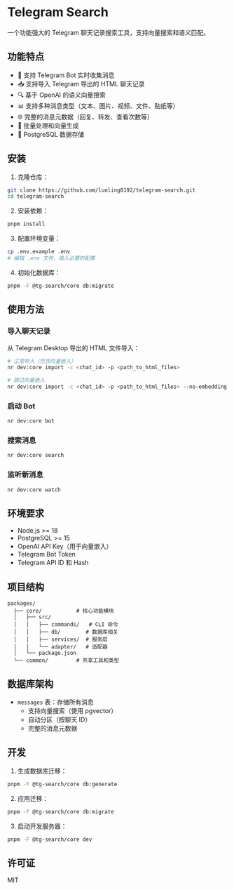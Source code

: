 # Telegram Search

一个功能强大的 Telegram 聊天记录搜索工具，支持向量搜索和语义匹配。

## 功能特点

- 🤖 支持 Telegram Bot 实时收集消息
- 📥 支持导入 Telegram 导出的 HTML 聊天记录
- 🔍 基于 OpenAI 的语义向量搜索
- 📊 支持多种消息类型（文本、图片、视频、文件、贴纸等）
- 🌐 完整的消息元数据（回复、转发、查看次数等）
- 🚀 批量处理和向量生成
- 💾 PostgreSQL 数据存储

## 安装

1. 克隆仓库：
```bash
git clone https://github.com/luoling8192/telegram-search.git
cd telegram-search
```

2. 安装依赖：
```bash
pnpm install
```

3. 配置环境变量：
```bash
cp .env.example .env
# 编辑 .env 文件，填入必要的配置
```

4. 初始化数据库：
```bash
pnpm -F @tg-search/core db:migrate
```

## 使用方法

### 导入聊天记录

从 Telegram Desktop 导出的 HTML 文件导入：

```bash
# 正常导入（包含向量嵌入）
nr dev:core import -c <chat_id> -p <path_to_html_files>

# 跳过向量嵌入
nr dev:core import -c <chat_id> -p <path_to_html_files> --no-embedding
```

### 启动 Bot

```bash
nr dev:core bot
```

### 搜索消息

```bash
nr dev:core search
```

### 监听新消息

```bash
nr dev:core watch
```

## 环境要求

- Node.js >= 18
- PostgreSQL >= 15
- OpenAI API Key（用于向量嵌入）
- Telegram Bot Token
- Telegram API ID 和 Hash

## 项目结构

```
packages/
  ├── core/           # 核心功能模块
  │   ├── src/
  │   │   ├── commands/   # CLI 命令
  │   │   ├── db/        # 数据库相关
  │   │   ├── services/  # 服务层
  │   │   └── adapter/   # 适配器
  │   └── package.json
  └── common/         # 共享工具和类型
```

## 数据库架构

- `messages` 表：存储所有消息
  - 支持向量搜索（使用 pgvector）
  - 自动分区（按聊天 ID）
  - 完整的消息元数据

## 开发

1. 生成数据库迁移：
```bash
pnpm -F @tg-search/core db:generate
```

2. 应用迁移：
```bash
pnpm -F @tg-search/core db:migrate
```

3. 启动开发服务器：
```bash
pnpm -F @tg-search/core dev
```

## 许可证

MIT 
